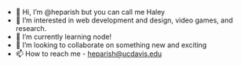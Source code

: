 - 👋 Hi, I’m @heparish but you can call me Haley
- 👀 I’m interested in web development and design, video games, and research.
- 🌱 I’m currently learning node!
- 💞️ I’m looking to collaborate on something new and exciting
- 📫 How to reach me - heparish@ucdavis.edu

<!---
heparish/heparish is a ✨ special ✨ repository because its `README.md` (this file) appears on your GitHub profile.
You can click the Preview link to take a look at your changes.
--->
